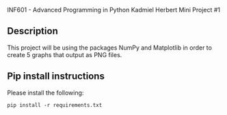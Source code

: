 INF601 - Advanced Programming in Python
Kadmiel Herbert
Mini Project #1

## Description
This project will be using the packages NumPy and Matplotlib in order to create 5 graphs that output as PNG files.

## Pip install instructions

Please install the following:

```
pip install -r requirements.txt 
```
